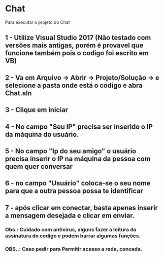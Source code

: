 # Chat

Para executar o projeto do Chat

## 1 - Utilize Visual Studio 2017 (Não testado com versões mais antigas, porém é provavel que funcione também pois o codigo foi escrito em VB)
## 2 - Va em Arquivo -> Abrir -> Projeto/Solução -> e selecione a pasta onde está o codigo e abra Chat.sln
## 3 - Clique em iniciar
## 4 - No campo "Seu IP" precisa ser inserido o IP da máquina do usuário.
## 5 - No campo "Ip do seu amigo" o usuário precisa inserir o IP na máquina da pessoa com quem quer conversar
## 6 - no campo "Usuário" coloca-se o seu nome para que a outra pessoa possa te identificar
## 7 - após clicar em conectar, basta apenas inserir a mensagem desejada e clicar em enviar.

### Obs.: Cuidado com antivirus, alguns fazer a leitura da assinatura do codigo e podem barrar algumas funções.
### OBS..: Caso pedir para Permitir acesso a rede, conceda.
